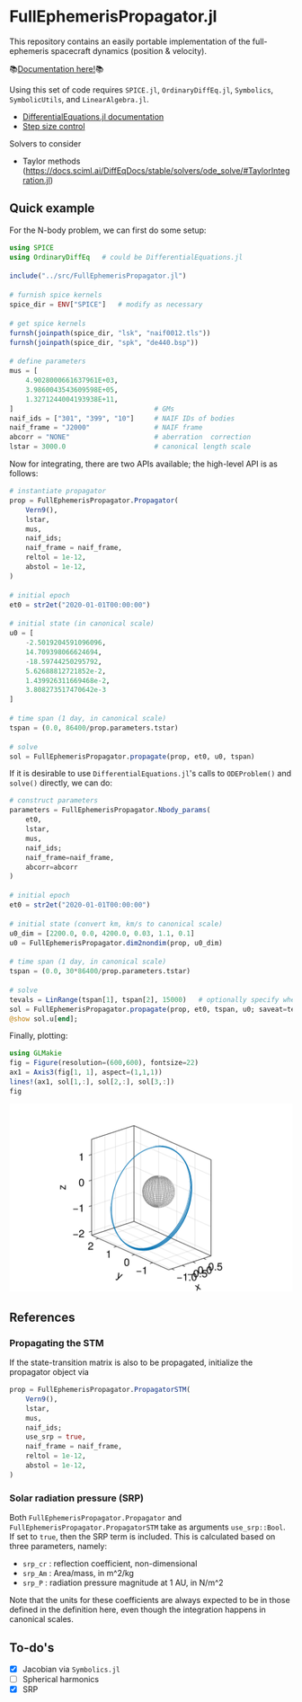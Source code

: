 # FullEphemerisPropagator.jl

This repository contains an easily portable implementation of the full-ephemeris spacecraft dynamics (position & velocity). 

📚[Documentation here!](https://yuricst.github.io/FullEphemerisPropagator.jl/)📚

Using this set of code requires `SPICE.jl`, `OrdinaryDiffEq.jl`,  `Symbolics`,  `SymbolicUtils`, and `LinearAlgebra.jl`.

- [DifferentialEquations.jl documentation](https://docs.sciml.ai/DiffEqDocs/stable/)
- [Step size control](https://docs.sciml.ai/DiffEqDocs/stable/extras/timestepping/)

Solvers to consider
- Taylor methods (https://docs.sciml.ai/DiffEqDocs/stable/solvers/ode_solve/#TaylorIntegration.jl)

## Quick example

For the N-body problem, we can first do some setup:

```julia
using SPICE
using OrdinaryDiffEq   # could be DifferentialEquations.jl

include("../src/FullEphemerisPropagator.jl")

# furnish spice kernels
spice_dir = ENV["SPICE"]   # modify as necessary

# get spice kernels
furnsh(joinpath(spice_dir, "lsk", "naif0012.tls"))
furnsh(joinpath(spice_dir, "spk", "de440.bsp"))

# define parameters
mus = [
    4.9028000661637961E+03,
    3.9860043543609598E+05,
    1.3271244004193938E+11,
]                                   # GMs
naif_ids = ["301", "399", "10"]     # NAIF IDs of bodies
naif_frame = "J2000"                # NAIF frame
abcorr = "NONE"                     # aberration  correction
lstar = 3000.0                      # canonical length scale
```

Now for integrating, there are two APIs available; the high-level API is as follows:

```julia
# instantiate propagator
prop = FullEphemerisPropagator.Propagator(
    Vern9(),
    lstar,
    mus,
    naif_ids;
    naif_frame = naif_frame,
    reltol = 1e-12,
    abstol = 1e-12,
)

# initial epoch
et0 = str2et("2020-01-01T00:00:00")

# initial state (in canonical scale)
u0 = [
    -2.5019204591096096,
    14.709398066624694,
    -18.59744250295792,
    5.62688812721852e-2,
    1.439926311669468e-2,
    3.808273517470642e-3
]

# time span (1 day, in canonical scale)
tspan = (0.0, 86400/prop.parameters.tstar)

# solve
sol = FullEphemerisPropagator.propagate(prop, et0, u0, tspan)
```

If it is desirable to use `DifferentialEquations.jl`'s calls to `ODEProblem()` and `solve()` directly, we can do:

```julia
# construct parameters
parameters = FullEphemerisPropagator.Nbody_params(
    et0,
    lstar,
    mus,
    naif_ids;
    naif_frame=naif_frame,
    abcorr=abcorr
)

# initial epoch
et0 = str2et("2020-01-01T00:00:00")

# initial state (convert km, km/s to canonical scale)
u0_dim = [2200.0, 0.0, 4200.0, 0.03, 1.1, 0.1]
u0 = FullEphemerisPropagator.dim2nondim(prop, u0_dim)

# time span (1 day, in canonical scale)
tspan = (0.0, 30*86400/prop.parameters.tstar)

# solve
tevals = LinRange(tspan[1], tspan[2], 15000)   # optionally specify when to query states
sol = FullEphemerisPropagator.propagate(prop, et0, tspan, u0; saveat=tevals)
@show sol.u[end];
```

Finally, plotting: 

```julia
using GLMakie
fig = Figure(resolution=(600,600), fontsize=22)
ax1 = Axis3(fig[1, 1], aspect=(1,1,1))
lines!(ax1, sol[1,:], sol[2,:], sol[3,:])
fig
```

<p align="center">
    <img src="./tests/test_propagation_example.png" width="550" title="test_propagation_example">
</p>

## References

### Propagating the STM 

If the state-transition matrix is also to be propagated, initialize the propagator object via

```julia
prop = FullEphemerisPropagator.PropagatorSTM(
    Vern9(),
    lstar,
    mus,
    naif_ids;
    use_srp = true,
    naif_frame = naif_frame,
    reltol = 1e-12,
    abstol = 1e-12,
)
```

### Solar radiation pressure (SRP)

Both `FullEphemerisPropagator.Propagator` and `FullEphemerisPropagator.PropagatorSTM` take as arguments `use_srp::Bool`. If set to `true`, then the SRP term is included. This is calculated based on three parameters, namely:

- `srp_cr` : reflection coefficient, non-dimensional
- `srp_Am` : Area/mass, in m^2/kg
- `srp_P`  : radiation pressure magnitude at 1 AU, in N/m^2

Note that the units for these coefficients are always expected to be in those defined in the definition here, even though the integration happens in canonical scales. 


## To-do's

- [x] Jacobian via `Symbolics.jl`
- [ ] Spherical harmonics
- [x] SRP
